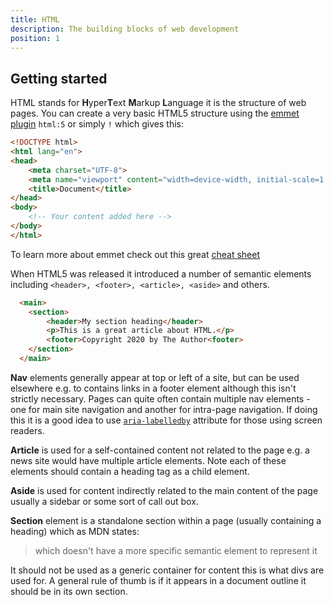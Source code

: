```yaml
---
title: HTML
description: The building blocks of web development
position: 1
---
```


## Getting started

HTML stands for **H**yper**T**ext **M**arkup **L**anguage it is the structure of web pages. You can create a very basic HTML5 structure using the [emmet plugin](https://www.emmet.io/) `html:5` or simply `!` which gives this:

```html
<!DOCTYPE html>
<html lang="en">
<head>
    <meta charset="UTF-8">
    <meta name="viewport" content="width=device-width, initial-scale=1.0">
    <title>Document</title>
</head>
<body>
    <!-- Your content added here -->
</body>
</html>
```

To learn more about emmet check out this great [cheat sheet](https://docs.emmet.io/cheat-sheet/)

When HTML5 was released it introduced a number of semantic elements including `<header>, <footer>, <article>, <aside>` and others.


```html
  <main>
    <section>
        <header>My section heading</header>
        <p>This is a great article about HTML.</p>
        <footer>Copyright 2020 by The Author<footer>
    </section>
  </main>
```

**Nav** elements generally appear at top or left of a site, but can be used elsewhere e.g. to contains links in a footer element although this isn't strictly necessary. Pages can quite often contain multiple nav elements - one for main site navigation and another for intra-page navigation. If doing this it is a good idea to use [`aria-labelledby`](https://a11yproject.com) attribute for those using screen readers.

**Article** is used for a self-contained content not related to the page e.g. a news site would have multiple article elements. Note each of these elements should contain a heading tag as a child element.

**Aside** is used for content indirectly related to the main content of the page usually a sidebar or some sort of call out box.

**Section** element is a standalone section within a page (usually containing a heading) which as MDN states:

> which doesn't have a more specific semantic element to represent it

It should not be used as a generic container for content this is what divs are used for. A general rule of thumb is if it appears in a document outline it should be in its own section.

